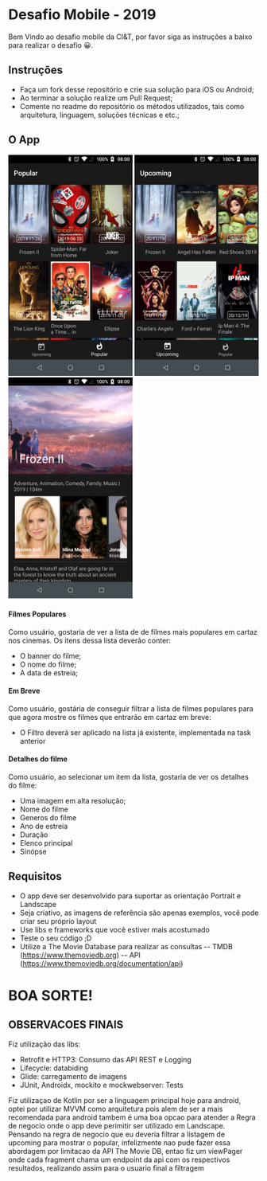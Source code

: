 # Desafio Mobile - 2019

Bem Vindo ao desafio mobile da CI&T, por favor siga as instruções a baixo para realizar o desafio 😀.

## Instruções

- Faça um fork desse repositório e crie sua solução para iOS ou Android;
- Ao terminar a solução realize um Pull Request;
- Comente no readme do repositório os métodos utilizados, tais como arquitetura, linguagem, soluções técnicas e etc.;

## O App

<img src="screenshots/ss01.png?raw=true" width="250"> <img src="screenshots/ss02.png?raw=true" width="250"> <img src="screenshots/ss03.png?raw=true" width="250">

#### Filmes Populares

Como usuário, gostaria de ver a lista de de filmes mais populares em cartaz nos cinemas. Os itens dessa lista deverão conter:
 - O banner do filme;
 - O nome do filme;
 - A data de estreia;

#### Em Breve

Como usuário, gostária de conseguir filtrar a lista de filmes populares para que agora mostre os filmes que entrarão em cartaz em breve:
 - O Filtro deverá ser aplicado na lista já existente, implementada na task anterior

#### Detalhes do filme

Como usuário, ao selecionar um item da lista, gostaria de ver os detalhes do filme:
 - Uma imagem em alta resolução;
 - Nome do filme
 - Generos do filme
 - Ano de estreia
 - Duração
 - Elenco principal 
 - Sinópse
 
## Requisitos
 - O app deve ser desenvolvido para suportar as orientação Portrait e Landscape
 - Seja criativo, as imagens de referência são apenas exemplos, você pode criar seu próprio layout
 - Use libs e frameworks que você estiver mais acostumado
 - Teste o seu código ;D
 - Utilize a The Movie Database para realizar as consultas 
 -- TMDB (https://www.themoviedb.org)
 -- API (https://www.themoviedb.org/documentation/api)
 
# BOA SORTE!

## OBSERVACOES FINAIS
 Fiz utilização das libs:
 - Retrofit e HTTP3: Consumo das API REST e Logging 
 - Lifecycle: databiding
 - Glide: carregamento de imagens
 - JUnit, Androidx, mockito e mockwebserver: Tests
 
 Fiz utilizaçao de Kotlin por ser a linguagem principal hoje para android, optei por utilizar MVVM como arquitetura pois alem de ser a mais recomendada para android tambem é uma boa opcao para atender a Regra de negocio onde o app deve perimitir ser utilizado em Landscape. Pensando na regra de negocio que eu deveria filtrar a listagem de upcoming para mostrar o popular, infelizmente nao pude fazer essa abordagem por limitacao da API The Movie DB, entao fiz um viewPager onde cada fragment chama um endpoint da api com os respectivos resultados, realizando assim para o usuario final a filtragem
 
 
 
